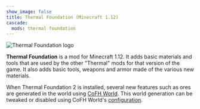 ```yaml
---
show_image: false
title: Thermal Foundation (Minecraft 1.12)
cascade:
  mods: thermal foundation
---
```


![Thermal Foundation logo](/images/logos/1.12/thermal-foundation.png)


**Thermal Foundation** is a mod for Minecraft 1.12. It adds basic materials and
tools that are used by the other "Thermal" mods for that version of the game. It
also adds basic tools, weapons and armor made of the various new materials.

When Thermal Foundation 2 is installed, several new features such as ores are
generated in the world using [CoFH World](../cofh-world/). This world generation
can be tweaked or disabled using CoFH World's
[configuration](../cofh-world/world-generator-configuration/).
